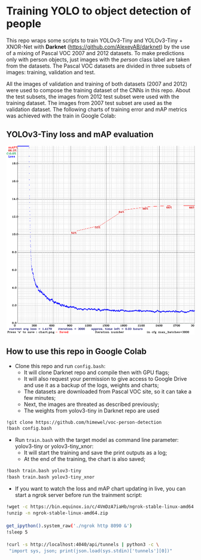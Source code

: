 # Training YOLO to object detection of people

This repo wraps some scripts to train YOLOv3-Tiny and YOLOv3-Tiny + XNOR-Net with **Darknet** (https://github.com/AlexeyAB/darknet) by the use of a mixing of Pascal VOC 2007 and 2012 datasets. To make predictions only with person objects, just images with the *person* class label are taken from the datasets. The Pascal VOC datasets are divided in three subsets of images: training, validation and test.

All the images of validation and training of both datasets (2007 and 2012) were used to compose the training dataset of the CNNs in this repo. About the test subsets, the images from 2012 test subset were used with the training dataset. The images from 2007 test subset are used as the validation dataset. The following charts of training error and mAP metrics was achieved with the train in Google Colab:

## YOLOv3-Tiny loss and mAP evaluation
![YOLOv3-Tiny](charts/chart_yolov3-tiny.png)

## How to use this repo in Google Colab

* Clone this repo and run `config.bash`:
  - It will clone Darknet repo and compile then with GPU flags;
  - It will also request your permission to give access to Google Drive and use it as a backup of the logs, weights and charts;
  - The datasets are downloaded from Pascal VOC site, so it can take a few minutes;
  - Next, the images are threated as described previously;
  - The weights from yolov3-tiny in Darknet repo are used

```bash
!git clone https://github.com/himewel/voc-person-detection
!bash config.bash
```

* Run `train.bash` with the target model as command line parameter: yolov3-tiny or yolov3-tiny_xnor:
  - It will start the training and save the print outputs as a log;
  - At the end of the training, the chart is also saved;

```bash
!bash train.bash yolov3-tiny
!bash train.bash yolov3-tiny_xnor
```

* If you want to watch the loss and mAP chart updating in live, you can start a ngrok server before run the trainment script:

```bash
!wget -c https://bin.equinox.io/c/4VmDzA7iaHb/ngrok-stable-linux-amd64.zip
!unzip -n ngrok-stable-linux-amd64.zip

get_ipython().system_raw('./ngrok http 8090 &')
!sleep 5

!curl -s http://localhost:4040/api/tunnels | python3 -c \
 "import sys, json; print(json.load(sys.stdin)['tunnels'][0])"
```

